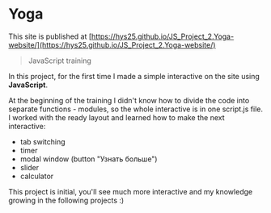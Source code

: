 # Yoga

This site is published at  [https://hys25.github.io/JS_Project_2.Yoga-website/](https://hys25.github.io/JS_Project_2.Yoga-website/)
> JavaScript training

In this project, for the first time I made a simple interactive on the site using **JavaScript**. 

At the beginning of the training I didn't know how to divide the code into separate functions - modules, so the whole interactive is in one script.js file. I worked with the ready layout and learned how to make the next interactive: 
- tab switching
- timer
- modal window (button "Узнать больше")
- slider
- calculator

This project is initial, you'll see much more interactive and my knowledge growing in the following projects :)
